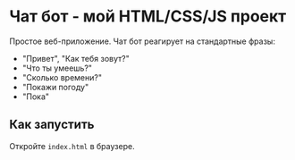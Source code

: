# Чат бот - мой HTML/CSS/JS проект

Простое веб-приложение.
Чат бот реагирует на стандартные фразы: 
- "Привет", "Как тебя зовут?"
- "Что ты умеешь?"
- "Сколько времени?"
- "Покажи погоду"
- "Пока"

## Как запустить
Откройте `index.html` в браузере.